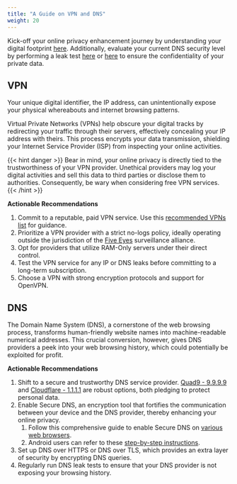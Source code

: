 ```yaml
---
title: "A Guide on VPN and DNS"
weight: 20
---
```


Kick-off your online privacy enhancement journey by understanding your digital footprint [here](https://browserleaks.com/ip). Additionally, evaluate your current DNS security level by performing a leak test [here](https://www.dnsleaktest.com/) or [here](https://dnscheck.tools/#basic) to ensure the confidentiality of your private data.

## VPN

Your unique digital identifier, the IP address, can unintentionally expose your physical whereabouts and internet browsing patterns. 

Virtual Private Networks (VPNs) help obscure your digital tracks by redirecting your traffic through their servers, effectively concealing your IP address with theirs. This process encrypts your data transmission, shielding your Internet Service Provider (ISP) from inspecting your online activities.

{{< hint danger >}}
Bear in mind, your online privacy is directly tied to the trustworthiness of your VPN provider. Unethical providers may log your digital activities and sell this data to third parties or disclose them to authorities. Consequently, be wary when considering free VPN services.
{{< /hint >}}

**Actionable Recommendations**
1. Commit to a reputable, paid VPN service. Use this [recommended VPNs list](https://www.reddit.com/r/VPNTorrents/comments/rikthc/list_of_recommended_vpns_2022/) for guidance.
2. Prioritize a VPN provider with a strict no-logs policy, ideally operating outside the jurisdiction of the [Five Eyes](https://en.wikipedia.org/wiki/Five_Eyes) surveillance alliance.
3. Opt for providers that utilize RAM-Only servers under their direct control.
5. Test the VPN service for any IP or DNS leaks before committing to a long-term subscription.
6. Choose a VPN with strong encryption protocols and support for OpenVPN.

## DNS

The Domain Name System (DNS), a cornerstone of the web browsing process, transforms human-friendly website names into machine-readable numerical addresses. This crucial conversion, however, gives DNS providers a peek into your web browsing history, which could potentially be exploited for profit.

**Actionable Recommendations**
1. Shift to a secure and trustworthy DNS service provider. [Quad9 - 9.9.9.9](https://www.quad9.net/) and [Cloudflare - 1.1.1.1](https://1.1.1.1/dns/) are robust options, both pledging to protect personal data.
2. Enable Secure DNS, an encryption tool that fortifies the communication between your device and the DNS provider, thereby enhancing your online privacy.
    1. Follow this comprehensive guide to enable Secure DNS on [various web browsers](https://www.ghacks.net/2021/10/23/how-to-enable-dns-over-https-secure-dns-in-chrome-brave-edge-firefox-and-other-browsers/).
    2. Android users can refer to these [step-by-step instructions](https://www.unbxtech.com/2021/07/howto-enable-private-dns-android.html).
3. Set up DNS over HTTPS or DNS over TLS, which provides an extra layer of security by encrypting DNS queries.
4. Regularly run DNS leak tests to ensure that your DNS provider is not exposing your browsing history.
